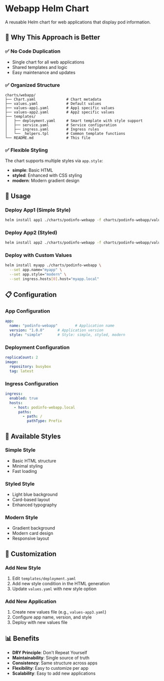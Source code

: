 # Webapp Helm Chart

A reusable Helm chart for web applications that display pod information.

## 🎯 **Why This Approach is Better**

### ✅ **No Code Duplication**
- Single chart for all web applications
- Shared templates and logic
- Easy maintenance and updates

### ✅ **Organized Structure**
```
charts/webapp/
├── Chart.yaml              # Chart metadata
├── values.yaml             # Default values
├── values-app1.yaml        # App1 specific values
├── values-app2.yaml        # App2 specific values
├── templates/
│   ├── deployment.yaml     # Smart template with style support
│   ├── service.yaml        # Service configuration
│   ├── ingress.yaml        # Ingress rules
│   └── _helpers.tpl        # Common template functions
└── README.md               # This file
```

### ✅ **Flexible Styling**
The chart supports multiple styles via `app.style`:
- **simple**: Basic HTML
- **styled**: Enhanced with CSS styling
- **modern**: Modern gradient design

## 🚀 **Usage**

### Deploy App1 (Simple Style)
```bash
helm install app1 ./charts/podinfo-webapp -f charts/podinfo-webapp/values-app1.yaml
```

### Deploy App2 (Styled)
```bash
helm install app2 ./charts/podinfo-webapp -f charts/podinfo-webapp/values-app2.yaml
```

### Deploy with Custom Values
```bash
helm install myapp ./charts/podinfo-webapp \
  --set app.name="myapp" \
  --set app.style="modern" \
  --set ingress.hosts[0].host="myapp.local"
```

## 📋 **Configuration**

### App Configuration
```yaml
app:
  name: "podinfo-webapp"        # Application name
  version: "1.0.0"      # Application version
  style: "simple"       # Style: simple, styled, modern
```

### Deployment Configuration
```yaml
replicaCount: 2
image:
  repository: busybox
  tag: latest
```

### Ingress Configuration
```yaml
ingress:
  enabled: true
  hosts:
    - host: podinfo-webapp.local
      paths:
        - path: /
          pathType: Prefix
```

## 🎨 **Available Styles**

### Simple Style
- Basic HTML structure
- Minimal styling
- Fast loading

### Styled Style
- Light blue background
- Card-based layout
- Enhanced typography

### Modern Style
- Gradient background
- Modern card design
- Responsive layout

## 🔧 **Customization**

### Add New Style
1. Edit `templates/deployment.yaml`
2. Add new style condition in the HTML generation
3. Update `values.yaml` with new style option

### Add New Application
1. Create new values file (e.g., `values-app3.yaml`)
2. Configure app name, version, and style
3. Deploy with new values file

## 📊 **Benefits**

- **DRY Principle**: Don't Repeat Yourself
- **Maintainability**: Single source of truth
- **Consistency**: Same structure across apps
- **Flexibility**: Easy to customize per app
- **Scalability**: Easy to add new applications 